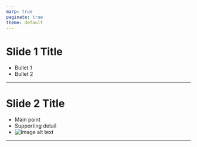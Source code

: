 ```yaml
---
marp: true
paginate: true
theme: default
---
```

<!-- These notes will not show up in the slides. -->

# Slide 1 Title
- Bullet 1
- Bullet 2

---

<!--
SCRIPT: Slide 1

This is my full spoken script for Slide 1. It is visible in VS Code while editing,
but Marp ignores this comment so it will NOT appear on the slide.
You can write multiple paragraphs here.
-->

# Slide 2 Title
- Main point
- Supporting detail
- ![Image alt text](images/example.png)

---

<!--
SCRIPT: Slide 2

Full narration for Slide 2 goes here. It stays in the editor but is invisible in the slide preview.
-->
